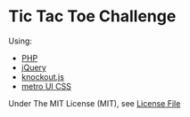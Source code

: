 Tic Tac Toe Challenge
=====================

Using:

* [PHP](http://php.net/)
* [jQuery](http://jquery.com/)
* [knockout.js](http://knockoutjs.com/)
* [metro UI CSS](http://metroui.org.ua/)

Under The MIT License (MIT), see [License File](https://github.com/palamago/tic-tac-toe/blob/master/LICENSE)
